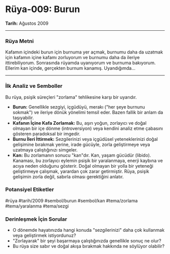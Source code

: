 # Rüya-009: Burun
**Tarih:** Ağustos 2009

---
### Rüya Metni

Kafamın içindeki burun için burnuma yer açmak, burnumu daha da uzatmak için kafamın içine kafamı zorluyorum ve burnumu daha da ileriye ittirebiliyorum. Sonrasında rüyamda uyanıyorum ve burnuma bakıyorum. Ellerim kan içinde, gerçekten burnum kanamış. Uyandığımda...

---
### İlk Analiz ve Semboller

Bu rüya, psişik süreçleri "zorlama" tehlikesine karşı bir uyarıdır.

* **Burun:** Genellikle sezgiyi, içgüdüyü, merakı ("her şeye burnunu sokmak") ve ileriye dönük yönelimi temsil eder. Bazen fallik bir anlam da taşıyabilir.
* **Kafanın İçine Kafa Zorlamak:** Bu, aşırı yoğun, zorlayıcı ve doğal olmayan bir içe dönme (introversiyon) veya kendini analiz etme çabasını gösteren paradoksal bir imgedir.
* **Burnu İleri İttirmek:** Sezgilerinizi veya içgüdüsel yeteneklerinizi doğal gelişimine bırakmak yerine, irade gücüyle, zorla geliştirmeye veya uzatmaya çalıştığınızı simgeler.
* **Kan:** Bu zorlamanın sonucu "kan"dır. Kan, yaşam gücüdür (libido). Kanaması, bu zorlayıcı eylemin psişik bir yaralanmaya, enerji kaybına ve acıya neden olduğunu gösterir. Doğal olmayan bir yolla bir yeteneği geliştirmeye çalışmak, yarardan çok zarar getirmiştir. Rüya, psişik gelişimin zorla değil, sabırla olması gerektiğini anlatır.

### Potansiyel Etiketler
#rüya #tarih/2009 #sembol/burun #sembol/kan #tema/zorlama #tema/yaralanma #tema/sezgi

### Derinleşmek İçin Sorular
* O dönemde hayatınızda hangi konuda "sezgilerinizi" daha çok kullanmak veya geliştirmek istiyordunuz?
* "Zorlayarak" bir şeyi başarmaya çalıştığınızda genellikle sonuç ne olur?
* Bu rüya size sabır ve doğal akışa bırakmak hakkında ne söylüyor olabilir?